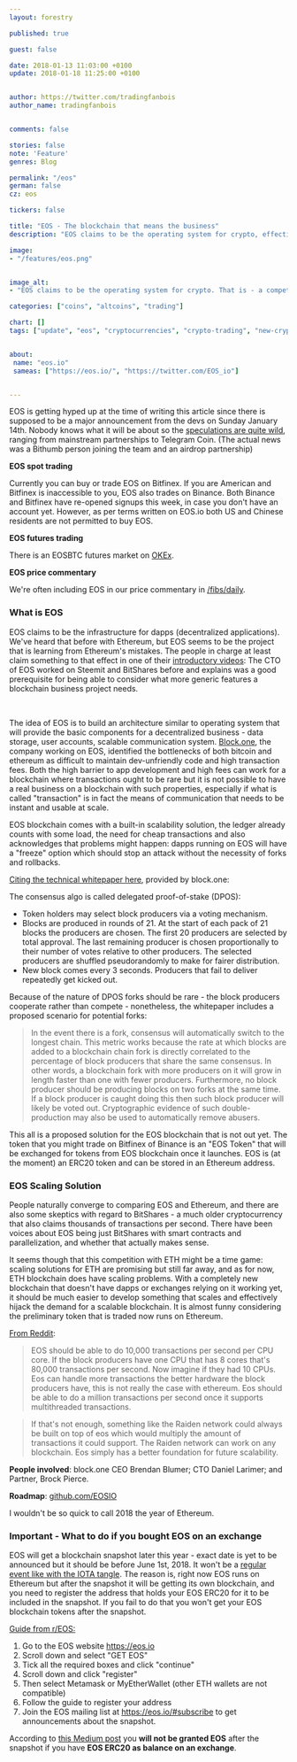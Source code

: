```yaml
---
layout: forestry

published: true

guest: false

date: 2018-01-13 11:03:00 +0100
update: 2018-01-18 11:25:00 +0100


author: https://twitter.com/tradingfanbois
author_name: tradingfanbois


comments: false

stories: false
note: 'Feature'
genres: Blog

permalink: "/eos"
german: false
cz: eos

tickers: false

title: "EOS - The blockchain that means the business"
description: "EOS claims to be the operating system for crypto, effectively a competitor to the Ethereum platform."

image:
- "/features/eos.png"


image_alt:
- "EOS claims to be the operating system for crypto. That is - a competition to ETH."

categories: ["coins", "altcoins", "trading"]

chart: []
tags: ["update", "eos", "cryptocurrencies", "crypto-trading", "new-cryptocurrencies", "altcoin-trading", "bitfinex"]


about:
 name: "eos.io"
 sameas: ["https://eos.io/", "https://twitter.com/EOS_io"]


---
```


EOS is getting hyped up at the time of writing this article since there is supposed to be a major announcement from the devs on Sunday January 14th. Nobody knows what it will be about so the [speculations are quite wild](https://www.reddit.com/r/eos/comments/7pzdak/me_trying_to_figure_out_what_the_special/), ranging from mainstream partnerships to Telegram Coin. (The actual news was a Bithumb person joining the team and an airdrop partnership)

**EOS spot trading**

Currently you can buy or trade EOS on Bitfinex. If you are American and Bitfinex is inaccessible to you, EOS also trades on Binance. Both Binance and Bitfinex have re-opened signups this week, in case you don't have an account yet. However, as per terms written on EOS.io both US and Chinese residents are not permitted to buy EOS.

**EOS futures trading**

There is an EOSBTC futures market on [OKEx](https://okex.com).

**EOS price commentary**

We're often including EOS in our price commentary in <a class="intern" href="/fibs/daily">/fibs/daily</a>.

### What is EOS

EOS claims to be the infrastructure for dapps (decentralized applications). We've heard that before with Ethereum, but EOS seems to be the project that is learning from Ethereum's mistakes. The people in charge at least claim something to that effect in one of their [introductory videos](https://youtu.be/eRAxrqaqGEQ): The CTO of EOS worked on Steemit and BitShares before and explains was a good prerequisite for being able to consider what more generic features a blockchain business project needs.

<amp-youtube
       data-videoid="eRAxrqaqGEQ"
       layout="responsive"
       width="700" height="360">
</amp-youtube>

<p>&nbsp;</p>

The idea of EOS is to build an architecture similar to operating system that will provide the basic components for a decentralized business - data storage, user accounts, scalable communication system. [Block.one](http://block.one/), the company working on EOS, identified the bottlenecks of both bitcoin and ethereum as difficult to maintain dev-unfriendly code and high transaction fees. Both the high barrier to app development and high fees can work for a blockchain where transactions ought to be rare but it is not possible to have a real business on a blockchain with such properties, especially if what is called "transaction" is in fact the means of communication that needs to be instant and usable at scale.

EOS blockchain comes with a built-in scalability solution, the ledger already counts with some load, the need for cheap transactions and also acknowledges that problems might happen: dapps running on EOS will have a "freeze" option which should stop an attack without the necessity of forks and rollbacks.

[Citing the technical whitepaper here](https://github.com/EOSIO/Documentation/blob/master/TechnicalWhitePaper.md), provided by block.one:

The consensus algo is called delegated proof-of-stake (DPOS):

* Token holders may select block producers via a voting mechanism.
* Blocks are produced in rounds of 21. At the start of each pack of 21 blocks the producers are chosen. The first 20 producers are selected by total approval. The last remaining producer is chosen proportionally to their number of votes relative to other producers. The selected producers are shuffled pseudorandomly to make for fairer distribution.
* New block comes every 3 seconds. Producers that fail to deliver repeatedly get kicked out.

Because of the nature of DPOS forks should be rare - the block producers cooperate rather than compete - nonetheless, the whitepaper includes a proposed scenario for potential forks:

> In the event there is a fork, consensus will automatically switch to the longest chain. This metric works because the rate at which blocks are added to a blockchain chain fork is directly correlated to the percentage of block producers that share the same consensus. In other words, a blockchain fork with more producers on it will grow in length faster than one with fewer producers. Furthermore, no block producer should be producing blocks on two forks at the same time. If a block producer is caught doing this then such block producer will likely be voted out. Cryptographic evidence of such double-production may also be used to automatically remove abusers.

This all is a proposed solution for the EOS blockchain that is not out yet. The token that you might trade on Bitfinex of Binance is an "EOS Token" that will be exchanged for tokens from EOS blockchain once it launches. EOS is (at the moment) an ERC20 token and can be stored in an Ethereum address.

### EOS Scaling Solution

People naturally converge to comparing EOS and Ethereum, and there are also some skeptics with regard to BitShares - a much older cryptocurrency that also claims thousands of transactions per second. There have been voices about EOS being just BitShares with smart contracts and parallelization, and whether that actually makes sense.

It seems though that this competition with ETH might be a time game: scaling solutions for ETH are promising but still far away, and as for now, ETH blockchain does have scaling problems. With a completely new blockchain that doesn't have dapps or exchanges relying on it working yet, it should be much easier to develop something that scales and effectively hijack the demand for a scalable blockchain. It is almost funny considering the preliminary token that is traded now runs on Ethereum.

[From Reddit](https://www.reddit.com/r/eos/comments/6yghxk/question_on_eos_scaling_vs_other_blockchains/):

> EOS should be able to do 10,000 transactions per second per CPU core. If the block producers have one CPU that has 8 cores that's 80,000 transactions per second. Now imagine if they had 10 CPUs. Eos can handle more transactions the better hardware the block producers have, this is not really the case with ethereum. Eos should be able to do a million transactions per second once it supports multithreaded transactions.

> If that's not enough, something like the Raiden network could always be built on top of eos which would multiply the amount of transactions it could support. The Raiden network can work on any blockchain. Eos simply has a better foundation for future scalability.


**People involved**: block.one CEO Brendan Blumer; CTO Daniel Larimer; and Partner, Brock Pierce.

**Roadmap**: [github.com/EOSIO](https://github.com/EOSIO/Documentation/blob/master/Roadmap.md)

I wouldn't be so quick to call 2018 the year of Ethereum.

### Important - What to do if you bought EOS on an exchange

EOS will get a blockchain snapshot later this year - exact date is yet to be announced but it should be before June 1st, 2018. It won't be a <a class="intern" href="/iota-snapshots">regular event like with the IOTA tangle</a>. The reason is, right now EOS runs on Ethereum but after the snapshot it will be getting its own blockchain, and you need to register the address that holds your EOS ERC20 for it to be included in the snapshot. If you fail to do that you won't get your EOS blockchain tokens after the snapshot.

[Guide from r/EOS:](https://www.reddit.com/r/eos/comments/7jnxwm/so_you_bought_your_eos_on_an_exchange_what_you_do/)

1. Go to the EOS website https://eos.io
2. Scroll down and select "GET EOS"
3. Tick all the required boxes and click "continue"
4. Scroll down and click "register"
5. Then select Metamask or MyEtherWallet (other ETH wallets are not compatible)
6. Follow the guide to register your address
7. Join the EOS mailing list at https://eos.io/#subscribe to get announcements about the snapshot.

According to [this Medium post](https://medium.com/@EOS_HelpGuide/eos-purchased-on-exchanges-what-you-need-to-know-updated-15-dec-2017-4a9b39ab42ee) you **will not be granted EOS** after the snapshot if you have **EOS ERC20 as balance on an exchange**.
